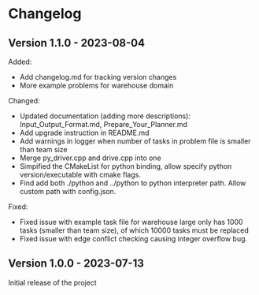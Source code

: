 # Changelog

Version 1.1.0 - 2023-08-04
----------------------------
Added:
- Add changelog.md for tracking version changes
- More example problems for warehouse domain

Changed:
- Updated documentation (adding more descriptions): Input_Output_Format.md, Prepare_Your_Planner.md 
- Add upgrade instruction in README.md
- Add warnings in logger when number of tasks in problem file is smaller than team size
- Merge py_driver.cpp and drive.cpp into one
- Simpified the CMakeList for python binding, allow specify python version/executable with cmake flags.
- Find add both ./python and ../python to python interpreter path. Allow custom path with config.json.

Fixed:
- Fixed issue with example task file for warehouse large only has 1000 tasks (smaller than team size), of which 10000 tasks must be replaced
- Fixed issue with edge conflict checking causing integer overflow bug.

Version 1.0.0 - 2023-07-13
----------------------------
Initial release of the project
